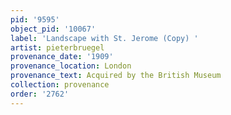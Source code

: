 ```yaml
---
pid: '9595'
object_pid: '10067'
label: 'Landscape with St. Jerome (Copy) '
artist: pieterbruegel
provenance_date: '1909'
provenance_location: London
provenance_text: Acquired by the British Museum
collection: provenance
order: '2762'
---
```

